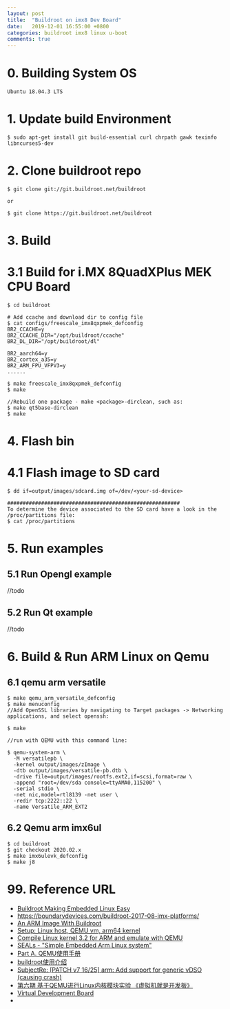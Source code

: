 ```yaml
---
layout: post
title:  "Buildroot on imx8 Dev Board"
date:   2019-12-01 16:55:00 +0800
categories: buildroot imx8 linux u-boot
comments: true
---
```


# 0. Building System OS

```
Ubuntu 18.04.3 LTS
```



# 1. Update build Environment

```
$ sudo apt-get install git build-essential curl chrpath gawk texinfo libncurses5-dev
```

# 2.  Clone buildroot repo

```
$ git clone git://git.buildroot.net/buildroot

or

$ git clone https://git.buildroot.net/buildroot
```

# 3. Build

# 3.1 Build for i.MX 8QuadXPlus MEK CPU Board

```
$ cd buildroot

# Add ccache and download dir to config file 
$ cat configs/freescale_imx8qxpmek_defconfig 
BR2_CCACHE=y
BR2_CCACHE_DIR="/opt/buildroot/ccache"
BR2_DL_DIR="/opt/buildroot/dl"

BR2_aarch64=y
BR2_cortex_a35=y
BR2_ARM_FPU_VFPV3=y
......

$ make freescale_imx8qxpmek_defconfig
$ make

//Rebuild one package - make <package>-dirclean, such as:
$ make qt5base-dirclean
$ make

```

# 4. Flash bin

# 4.1 Flash image to SD card

```
$ dd if=output/images/sdcard.img of=/dev/<your-sd-device>

########################################################
To determine the device associated to the SD card have a look in the
/proc/partitions file:
$ cat /proc/partitions
```



# 5. Run examples

## 5.1 Run Opengl example

//todo

## 5.2 Run Qt example

//todo

# 6. Build & Run ARM Linux on Qemu

## 6.1 qemu arm versatile

```
$ make qemu_arm_versatile_defconfig
$ make menuconfig
//Add OpenSSL libraries by navigating to Target packages -> Networking applications, and select openssh:

$ make 

//run with QEMU with this command line:

$ qemu-system-arm \
  -M versatilepb \
  -kernel output/images/zImage \
  -dtb output/images/versatile-pb.dtb \
  -drive file=output/images/rootfs.ext2,if=scsi,format=raw \
  -append "root=/dev/sda console=ttyAMA0,115200" \
  -serial stdio \
  -net nic,model=rtl8139 -net user \
  -redir tcp:2222::22 \
  -name Versatile_ARM_EXT2
```

## 6.2 Qemu arm imx6ul

```
$ cd buildroot
$ git checkout 2020.02.x
$ make imx6ulevk_defconfig
$ make j8

```



# 99. Reference URL

* [ Buildroot Making Embedded Linux Easy]( https://buildroot.org/ )
* [ https://boundarydevices.com/buildroot-2017-08-imx-platforms/ ]( https://boundarydevices.com/buildroot-2017-08-imx-platforms/ )
* [An ARM Image With Buildroot](https://dzone.com/articles/an-arm-image-with-buildroot)
* [Setup: Linux host, QEMU vm, arm64 kernel](https://github.com/google/syzkaller/blob/master/docs/linux/setup_linux-host_qemu-vm_arm64-kernel.md)
* [Compile Linux kernel 3.2 for ARM and emulate with QEMU](https://balau82.wordpress.com/2012/03/31/compile-linux-kernel-3-2-for-arm-and-emulate-with-qemu/)
* [SEALs - "Simple Embedded Arm Linux system"](https://github.com/kaiwan/seals/wiki/SEALs-HOWTO)
* [Part A. QEMU使用手册](http://wiki.100ask.org/Qemu)
* [buildroot使用介绍](https://www.cnblogs.com/arnoldlu/p/9553995.html)
* [SubjectRe: [PATCH v7 16/25] arm: Add support for generic vDSO (causing crash)](https://lkml.org/lkml/2019/12/4/648)
* [第六期 基于QEMU进行Linux内核模块实验 《虚拟机就是开发板》](https://blog.csdn.net/aggresss/article/details/54956686)
* [Virtual Development Board](https://elinux.org/Virtual_Development_Board)
* 

